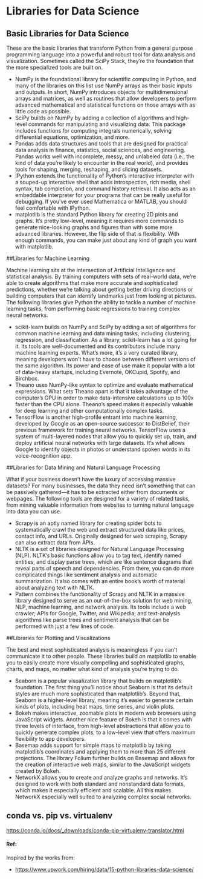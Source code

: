 # Libraries for Data Science

## Basic Libraries for Data Science

These are the basic libraries that transform Python from a general purpose programming language into a powerful and robust tool for data analysis and visualization. Sometimes called the SciPy Stack, they’re the foundation that the more specialized tools are built on.

* NumPy is the foundational library for scientific computing in Python, and many of the libraries on this list use NumPy arrays as their basic inputs and outputs. In short, NumPy introduces objects for multidimensional arrays and matrices, as well as routines that allow developers to perform advanced mathematical and statistical functions on those arrays with as little code as possible.
* SciPy builds on NumPy by adding a collection of algorithms and high-level commands for manipulating and visualizing data. This package includes functions for computing integrals numerically, solving differential equations, optimization, and more.
* Pandas adds data structures and tools that are designed for practical data analysis in finance, statistics, social sciences, and engineering. Pandas works well with incomplete, messy, and unlabeled data (i.e., the kind of data you’re likely to encounter in the real world), and provides tools for shaping, merging, reshaping, and slicing datasets.
* IPython extends the functionality of Python’s interactive interpreter with a souped-up interactive shell that adds introspection, rich media, shell syntax, tab completion, and command history retrieval. It also acts as an embeddable interpreter for your programs that can be really useful for debugging. If you’ve ever used Mathematica or MATLAB, you should feel comfortable with IPython.
* matplotlib is the standard Python library for creating 2D plots and graphs. It’s pretty low-level, meaning it requires more commands to generate nice-looking graphs and figures than with some more advanced libraries. However, the flip side of that is flexibility. With enough commands, you can make just about any kind of graph you want with matplotlib.


##Libraries for Machine Learning

Machine learning sits at the intersection of Artificial Intelligence and statistical analysis. By training computers with sets of real-world data, we’re able to create algorithms that make more accurate and sophisticated predictions, whether we’re talking about getting better driving directions or building computers that can identify landmarks just from looking at pictures. The following libraries give Python the ability to tackle a number of machine learning tasks, from performing basic regressions to training complex neural networks.

* scikit-learn builds on NumPy and SciPy by adding a set of algorithms for common machine learning and data mining tasks, including clustering, regression, and classification. As a library, scikit-learn has a lot going for it. Its tools are well-documented and its contributors include many machine learning experts. What’s more, it’s a very curated library, meaning developers won’t have to choose between different versions of the same algorithm. Its power and ease of use make it popular with a lot of data-heavy startups, including Evernote, OKCupid, Spotify, and Birchbox.
* Theano uses NumPy-like syntax to optimize and evaluate mathematical expressions. What sets Theano apart is that it takes advantage of the computer’s GPU in order to make data-intensive calculations up to 100x faster than the CPU alone. Theano’s speed makes it especially valuable for deep learning and other computationally complex tasks.
* TensorFlow is another high-profile entrant into machine learning, developed by Google as an open-source successor to DistBelief, their previous framework for training neural networks. TensorFlow uses a system of multi-layered nodes that allow you to quickly set up, train, and deploy artificial neural networks with large datasets. It’s what allows Google to identify objects in photos or understand spoken words in its voice-recognition app.


##Libraries for Data Mining and Natural Language Processing

What if your business doesn’t have the luxury of accessing massive datasets? For many businesses, the data they need isn’t something that can be passively gathered—it has to be extracted either from documents or webpages. The following tools are designed for a variety of related tasks, from mining valuable information from websites to turning natural language into data you can use.

* Scrapy is an aptly named library for creating spider bots to systematically crawl the web and extract structured data like prices, contact info, and URLs. Originally designed for web scraping, Scrapy can also extract data from APIs.
* NLTK is a set of libraries designed for Natural Language Processing (NLP). NLTK’s basic functions allow you to tag text, identify named entities, and display parse trees, which are like sentence diagrams that reveal parts of speech and dependencies. From there, you can do more complicated things like sentiment analysis and automatic summarization. It also comes with an entire book’s worth of material about analyzing text with NLTK.
* Pattern combines the functionality of Scrapy and NLTK in a massive library designed to serve as an out-of-the-box solution for web mining, NLP, machine learning, and network analysis. Its tools include a web crawler; APIs for Google, Twitter, and Wikipedia; and text-analysis algorithms like parse trees and sentiment analysis that can be performed with just a few lines of code.


##Libraries for Plotting and Visualizations

The best and most sophisticated analysis is meaningless if you can’t communicate it to other people. These libraries build on matplotlib to enable you to easily create more visually compelling and sophisticated graphs, charts, and maps, no matter what kind of analysis you’re trying to do.

* Seaborn is a popular visualization library that builds on matplotlib’s foundation. The first thing you’ll notice about Seaborn is that its default styles are much more sophisticated than matplotlib’s. Beyond that, Seaborn is a higher-level library, meaning it’s easier to generate certain kinds of plots, including heat maps, time series, and violin plots.
* Bokeh makes interactive, zoomable plots in modern web browsers using JavaScript widgets. Another nice feature of Bokeh is that it comes with three levels of interface, from high-level abstractions that allow you to quickly generate complex plots, to a low-level view that offers maximum flexibility to app developers.
* Basemap adds support for simple maps to matplotlib by taking matplotlib’s coordinates and applying them to more than 25 different projections. The library Folium further builds on Basemap and allows for the creation of interactive web maps, similar to the JavaScript widgets created by Bokeh.
* NetworkX allows you to create and analyze graphs and networks. It’s designed to work with both standard and nonstandard data formats, which makes it especially efficient and scalable. All this makes NetworkX especially well suited to analyzing complex social networks.

## conda vs. pip vs. virtualenv

https://conda.io/docs/_downloads/conda-pip-virtualenv-translator.html





#### Ref:
Inspired by the works from:

* https://www.upwork.com/hiring/data/15-python-libraries-data-science/